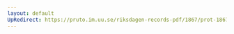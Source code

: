 ```yaml
---
layout: default
UpRedirect: https://pruto.im.uu.se/riksdagen-records-pdf/1867/prot-1867--fk--125/prot-1867--fk--125_005.pdf
---
```

